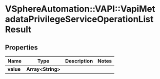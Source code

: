 # VSphereAutomation::VAPI::VapiMetadataPrivilegeServiceOperationListResult

## Properties
Name | Type | Description | Notes
------------ | ------------- | ------------- | -------------
**value** | **Array&lt;String&gt;** |  | 


